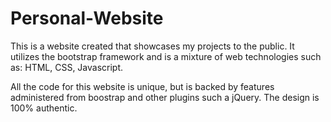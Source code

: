 # Personal-Website
This is a website created that showcases my projects to the public.
It utilizes the bootstrap framework and is a mixture of web technologies such as: HTML, CSS, Javascript.

All the code for this website is unique, but is backed by features administered from boostrap and other plugins such a jQuery.
The design is 100% authentic.
